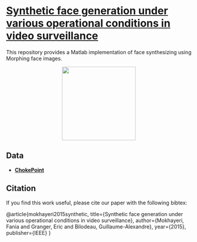 **[Synthetic face generation under various operational conditions in video surveillance](https://ieeexplore.ieee.org/document/7351567/)**
===========

This repository provides a Matlab implementation of face synthesizing using Morphing face images.

<p align="center">
  <img src="Media/1.gif" width="200">
</p>

## Data

- **[ChokePoint](http://arma.sourceforge.net/chokepoint/)** 


## Citation

If you find this work useful, please cite our paper with the following bibtex:

@article{mokhayeri2015synthetic,
  title={Synthetic face generation under various operational conditions in video surveillance},
  author={Mokhayeri, Fania and Granger, Eric and Bilodeau, Guillaume-Alexandre},
  year={2015},
  publisher={IEEE}
}
